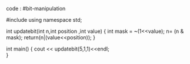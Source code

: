 code : #bit-manipulation 

#include <iostream>
using namespace std;

int updatebit(int n,int position ,int value)
{
  int mask = ~(1<<value);
  n= (n & mask);
  return(n|(value<<position));
}

int main() 
{ 
  cout << updatebit(5,1,1)<<endl;        
}
